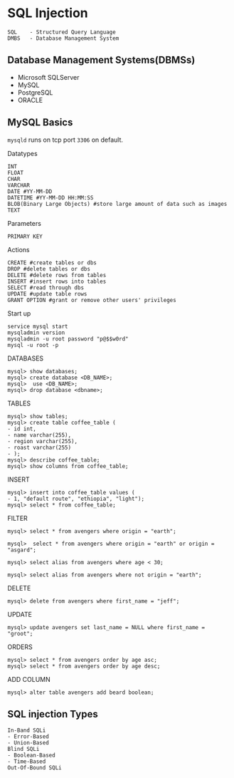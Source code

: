 # SQL Injection

```
SQL    - Structured Query Language
DMBS   - Database Management System
```

## Database Management Systems(DBMSs)
- Microsoft SQLServer
- MySQL
- PostgreSQL
- ORACLE

## MySQL Basics

`mysqld` runs on tcp port `3306` on default.

Datatypes
```
INT
FLOAT
CHAR
VARCHAR
DATE #YY-MM-DD
DATETIME #YY-MM-DD HH:MM:SS
BLOB(Binary Large Objects) #store large amount of data such as images
TEXT
```

Parameters
```
PRIMARY KEY
```
Actions
```
CREATE #create tables or dbs
DROP #delete tables or dbs
DELETE #delete rows from tables
INSERT #insert rows into tables
SELECT #read through dbs
UPDATE #update table rows
GRANT OPTION #grant or remove other users' privileges
```

Start up
```
service mysql start
mysqladmin version
mysqladmin -u root password "p@$$w0rd"
mysql -u root -p
```

DATABASES
```
mysql> show databases;
mysql> create database <DB_NAME>;
mysql>  use <DB_NAME>;
mysql> drop database <dbname>;
```

TABLES
```
mysql> show tables;
mysql> create table coffee_table (
- id int,
- name varchar(255),
- region varchar(255),
- roast varchar(255)
- );
mysql> describe coffee_table;
mysql> show columns from coffee_table;
```

INSERT
```
mysql> insert into coffee_table values (
- 1, "default route", "ethiopia", "light");
mysql> select * from coffee_table;
```

FILTER
```
mysql> select * from avengers where origin = "earth";

mysql>  select * from avengers where origin = "earth" or origin = "asgard";

mysql> select alias from avengers where age < 30;

mysql> select alias from avengers where not origin = "earth";
```

DELETE
```
mysql> delete from avengers where first_name = "jeff";
```

UPDATE
```
mysql> update avengers set last_name = NULL where first_name = "groot";
```

ORDERS
```
mysql> select * from avengers order by age asc;
mysql> select * from avengers order by age desc;
```

ADD COLUMN
```
mysql> alter table avengers add beard boolean;
```

## SQL injection Types
```
In-Band SQLi
- Error-Based
- Union-Based
Blind SQLi
- Boolean-Based
- Time-Based
Out-Of-Bound SQLi
```
